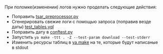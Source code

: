 При поломке(изменении) логов нужно проделать следующие действия:
* Поправить [tsar_preprocessor.py](https://a.yandex-team.ru/arc/trunk/arcadia/ads/nirvana/online_learning/prepare_factorization_table/tsar_preprocessor/tsar_preprocessor.py)
* Сгенерировать свежие логи с помощью запроса (поправив везде даты) [test_tables.yql](https://a.yandex-team.ru/arc/trunk/arcadia/ads/nirvana/online_learning/prepare_factorization_table/tsar_preprocessor/ut/test_tables.sql)
* Поправить дату в [conftest.py](https://a.yandex-team.ru/arc/trunk/arcadia/ads/nirvana/online_learning/prepare_factorization_table/tsar_preprocessor/ut/conftest.py?rev=5293334#L20)
* Запустить `ya make -ttt . -Z --test-param download --test-stderr`
* Изменить ресурсы таблиц в [ya.make](https://a.yandex-team.ru/arc/trunk/arcadia/ads/nirvana/online_learning/prepare_factorization_table/tsar_preprocessor/ut/ya.make) на те, которые будут написаные в stdout
